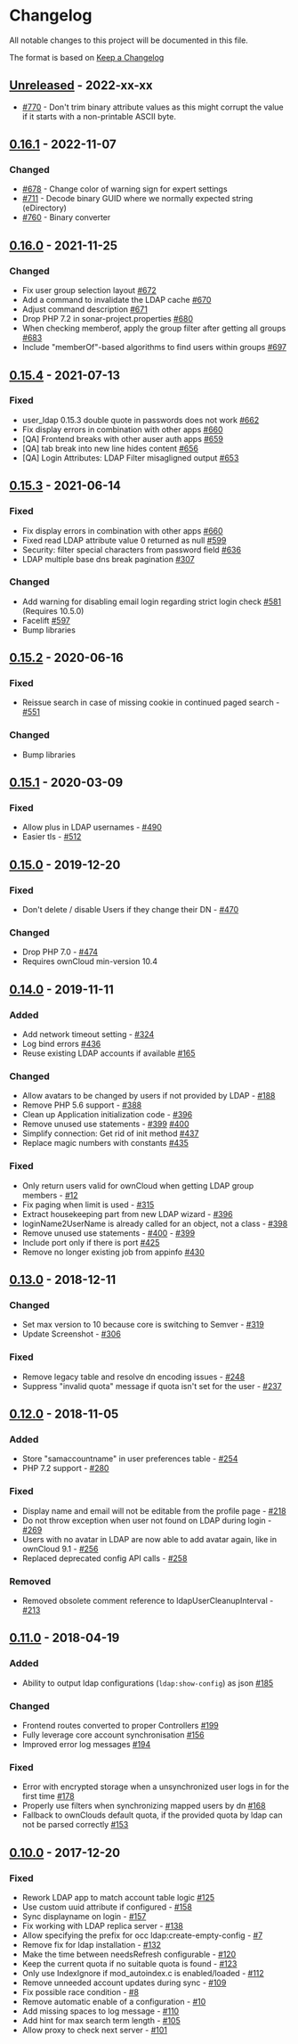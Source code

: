 # Changelog
All notable changes to this project will be documented in this file.

The format is based on [Keep a Changelog](http://keepachangelog.com/en/1.0.0/)

## [Unreleased] - 2022-xx-xx

- [#770](https://github.com/owncloud/user_ldap/pull/770) - Don't trim binary attribute values as this might corrupt the value if it starts with a non-printable ASCII byte.

## [0.16.1] - 2022-11-07

### Changed

- [#678](https://github.com/owncloud/user_ldap/pull/678) - Change color of warning sign for expert settings 
- [#711](https://github.com/owncloud/user_ldap/pull/711) - Decode binary GUID where we normally expected string (eDirectory)
- [#760](https://github.com/owncloud/user_ldap/pull/760) - Binary converter

## [0.16.0] - 2021-11-25

### Changed
- Fix user group selection layout [#672](https://github.com/owncloud/user_ldap/pull/672)
- Add a command to invalidate the LDAP cache [#670](https://github.com/owncloud/user_ldap/pull/670)
- Adjust command description [#671](https://github.com/owncloud/user_ldap/pull/671)
- Drop PHP 7.2 in sonar-project.properties [#680](https://github.com/owncloud/user_ldap/pull/680)
- When checking memberof, apply the group filter after getting all groups [#683](https://github.com/owncloud/user_ldap/pull/683)
- Include "memberOf"-based algorithms to find users within groups [#697](https://github.com/owncloud/user_ldap/pull/697)

## [0.15.4] - 2021-07-13

### Fixed
- user_ldap 0.15.3 double quote in passwords does not work [#662](https://github.com/owncloud/user_ldap/issues/662)
- Fix display errors in combination with other apps [#660](https://github.com/owncloud/user_ldap/issues/660)
- [QA] Frontend breaks with other auser auth apps [#659](https://github.com/owncloud/user_ldap/issues/659)
- [QA] tab break into new line hides content [#656](https://github.com/owncloud/user_ldap/issues/656)
- [QA] Login Attributes: LDAP Filter misagligned output [#653](https://github.com/owncloud/user_ldap/issues/653)

## [0.15.3] - 2021-06-14

### Fixed
- Fix display errors in combination with other apps [#660](https://github.com/owncloud/user_ldap/issues/660)
- Fixed read LDAP attribute value 0 returned as null [#599](https://github.com/owncloud/user_ldap/issues/599)
- Security: filter special characters from password field [#636](https://github.com/owncloud/user_ldap/issues/636)
- LDAP multiple base dns break pagination [#307](https://github.com/owncloud/user_ldap/issues/307)

### Changed
- Add warning for disabling email login regarding strict login check [#581](https://github.com/owncloud/user_ldap/issues/581) (Requires 10.5.0)
- Facelift [#597](https://github.com/owncloud/user_ldap/issues/597)
- Bump libraries



## [0.15.2] - 2020-06-16

### Fixed
- Reissue search in case of missing cookie in continued paged search - [#551](https://github.com/owncloud/user_ldap/issues/551)

### Changed
- Bump libraries

## [0.15.1] - 2020-03-09

### Fixed

- Allow plus in LDAP usernames - [#490](https://github.com/owncloud/user_ldap/issues/490)
- Easier tls - [#512](https://github.com/owncloud/user_ldap/issues/512)

## [0.15.0] - 2019-12-20

### Fixed

- Don't delete / disable Users if they change their DN - [#470](https://github.com/owncloud/user_ldap/issues/470)

### Changed

- Drop PHP 7.0 - [#474](https://github.com/owncloud/user_ldap/issues/474)
- Requires ownCloud min-version 10.4

## [0.14.0] - 2019-11-11

### Added

- Add network timeout setting - [#324](https://github.com/owncloud/user_ldap/issues/324)
- Log bind errors [#436](https://github.com/owncloud/user_ldap/pull/436)
- Reuse existing LDAP accounts if available [#165](https://github.com/owncloud/user_ldap/pull/165)

### Changed

- Allow avatars to be changed by users if not provided by LDAP - [#188](https://github.com/owncloud/user_ldap/issues/188)
- Remove PHP 5.6 support - [#388](https://github.com/owncloud/user_ldap/issues/388)
- Clean up Application initialization code - [#396](https://github.com/owncloud/user_ldap/issues/396)
- Remove unused use statements - [#399](https://github.com/owncloud/user_ldap/issues/399) [#400](https://github.com/owncloud/user_ldap/issues/400)
- Simplify connection: Get rid of init method [#437](https://github.com/owncloud/user_ldap/pull/437)
- Replace magic numbers with constants [#435](https://github.com/owncloud/user_ldap/pull/435)

### Fixed

- Only return users valid for ownCloud when getting LDAP group members - [#12](https://github.com/owncloud/user_ldap/issues/12)
- Fix paging when limit is used - [#315](https://github.com/owncloud/user_ldap/issues/315)
- Extract housekeeping part from new LDAP wizard - [#396](https://github.com/owncloud/user_ldap/pull/396)
- loginName2UserName is already called for an object, not a class - [#398](https://github.com/owncloud/user_ldap/pull/398)
- Remove unused use statements - [#400](https://github.com/owncloud/user_ldap/pull/400) - [#399](https://github.com/owncloud/user_ldap/pull/399)
- Include port only if there is port [#425](https://github.com/owncloud/user_ldap/pull/425)
- Remove no longer existing job from appinfo [#430](https://github.com/owncloud/user_ldap/pull/430)


## [0.13.0] - 2018-12-11

### Changed

- Set max version to 10 because core is switching to Semver - [#319](https://github.com/owncloud/user_ldap/issues/319)
- Update Screenshot - [#306](https://github.com/owncloud/user_ldap/issues/306)

### Fixed

- Remove legacy table and resolve dn encoding issues - [#248](https://github.com/owncloud/user_ldap/issues/248)
- Suppress "invalid quota" message if quota isn't set for the user - [#237](https://github.com/owncloud/user_ldap/issues/237)


## [0.12.0] - 2018-11-05

### Added

- Store "samaccountname" in user preferences table - [#254](https://github.com/owncloud/user_ldap/issues/254)
- PHP 7.2 support - [#280](https://github.com/owncloud/user_ldap/issues/280)

### Fixed

- Display name and email will not be editable from the profile page - [#218](https://github.com/owncloud/user_ldap/issues/218)
- Do not throw exception when user not found on LDAP during login - [#269](https://github.com/owncloud/user_ldap/issues/269)
- Users with no avatar in LDAP are now able to add avatar again, like in ownCloud 9.1 - [#256](https://github.com/owncloud/user_ldap/pull/256)
- Replaced deprecated config API calls - [#258](https://github.com/owncloud/user_ldap/pull/258)

### Removed

- Removed obsolete comment reference to ldapUserCleanupInterval - [#213](https://github.com/owncloud/user_ldap/issues/213)

## [0.11.0] - 2018-04-19

### Added

- Ability to output ldap configurations (`ldap:show-config`) as json [#185](https://github.com/owncloud/user_ldap/pull/185)

### Changed

- Frontend routes converted to proper Controllers [#199](https://github.com/owncloud/user_ldap/pull/199)
- Fully leverage core account synchronisation [#156](https://github.com/owncloud/user_ldap/pull/156)
- Improved error log messages [#194](https://github.com/owncloud/user_ldap/pull/194)

### Fixed

- Error with encrypted storage when a unsynchronized user logs in for the first time [#178](https://github.com/owncloud/user_ldap/pull/178)
- Properly use filters when synchronizing mapped users by dn [#168](https://github.com/owncloud/user_ldap/pull/168)
- Fallback to ownClouds default quota, if the provided quota by ldap can not be parsed correctly [#153](https://github.com/owncloud/user_ldap/issues/153)

## [0.10.0] - 2017-12-20

### Fixed

- Rework LDAP app to match account table logic [#125](https://github.com/owncloud/user_ldap/issues/125)
- Use custom uuid attribute if configured - [#158](https://github.com/owncloud/user_ldap/issues/158)
- Sync displayname on login - [#157](https://github.com/owncloud/user_ldap/issues/157)
- Fix working with LDAP replica server - [#138](https://github.com/owncloud/user_ldap/issues/138)
- Allow specifying the prefix for occ ldap:create-empty-config - [#7](https://github.com/owncloud/user_ldap/issues/7)
- Remove fix for ldap installation - [#132](https://github.com/owncloud/user_ldap/issues/132)
- Make the time between needsRefresh configurable - [#120](https://github.com/owncloud/user_ldap/issues/120)
- Keep the current quota if no suitable quota is found - [#123](https://github.com/owncloud/user_ldap/issues/123)
- Only use IndexIgnore if mod_autoindex.c is enabled/loaded - [#112](https://github.com/owncloud/user_ldap/issues/112)
- Remove unneeded account updates during sync - [#109](https://github.com/owncloud/user_ldap/issues/109)
- Fix possible race condition - [#8](https://github.com/owncloud/user_ldap/issues/8)
- Remove automatic enable of a configuration - [#10](https://github.com/owncloud/user_ldap/issues/10)
- Add missing spaces to log message - [#110](https://github.com/owncloud/user_ldap/issues/110)
- Add hint for max search term length - [#105](https://github.com/owncloud/user_ldap/issues/105)
- Allow proxy to check next server - [#101](https://github.com/owncloud/user_ldap/issues/101)


[Unreleased]: https://github.com/owncloud/user_ldap/compare/v0.16.1...master
[0.16.1]: https://github.com/owncloud/user_ldap/compare/v0.16.0...v0.16.1
[0.16.0]: https://github.com/owncloud/user_ldap/compare/v0.15.4...v0.16.0
[0.15.4]: https://github.com/owncloud/user_ldap/compare/v0.15.3...v0.15.4
[0.15.3]: https://github.com/owncloud/user_ldap/compare/v0.15.2...v0.15.3
[0.15.2]: https://github.com/owncloud/user_ldap/compare/v0.15.1...v0.15.2
[0.15.1]: https://github.com/owncloud/user_ldap/compare/v0.15.0...v0.15.1
[0.15.0]: https://github.com/owncloud/user_ldap/compare/v0.14.0...v0.15.0
[0.14.0]: https://github.com/owncloud/user_ldap/compare/v0.13.0...v0.14.0
[0.13.0]: https://github.com/owncloud/user_ldap/compare/v0.12.0...v0.13.0
[0.12.0]: https://github.com/owncloud/user_ldap/compare/v0.11.0...v0.12.0
[0.11.0]: https://github.com/owncloud/user_ldap/compare/v0.10.0...v0.11.0
[0.10.0]: https://github.com/owncloud/user_ldap/compare/0.9.1...v0.10.0
